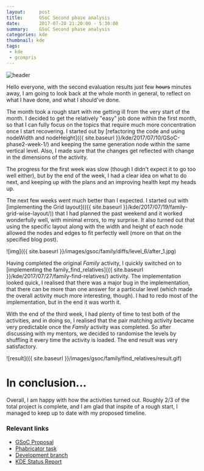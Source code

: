 ```yaml
---
layout:     post
title:      GSoC Second phase analysis
date:       2017-07-28 21:20:00 - 5:30:00
summary:    GSoC Second phase analysis
categories: kde
thumbnail: kde
tags:
 - kde
 - gcompris
---
```


![header]()

Hello everyone, with the second evaluation results just few ~~hours~~ minutes away, I am going to look back at the whole month in general, to reflect on what I have done, and what I should've done.

The month took a rough start with me getting ill from the very start of the month. I decided to get the relatively "easy" job done within the first month, so that I can fully focus on the topics that require much more concentration once I start recovering. I started out by [refactoring the code and using nodeWidth and nodeHeight]({{ site.baseurl }}/kde/2017/07/10/GSoC-phase2-week-1/) and keeping the same generation node within the same vertical level. Also, I made sure that the changes get reflected with change in the dimensions of the activity.

The progress for the first week was slow (though I didn't expect it to go too well either), but by the end of the week, I had a clear idea on what to do next, and keeping up with the plans and an improving health kept my heads up.

The next few weeks went much better than I expected. I started out with [implementing the Grid layout](({{ site.baseurl }}/kde/2017/07/19/family-grid-wise-layout/)) that I had planned the past weekend and it worked wonderfully well, with minimal errors, to my surprise. It also turned out that using the specific layout along with the width and height of each node allowed the nodes and edges to fit perfectly well (more on that on the specified blog post).

![img]({{ site.baseurl }}/images/gsoc/family/diffs/level_6/after_1.jpg)

Having completed the original *Family* activity, I quickly switched on to [implementing the family_find_relatives]({{ site.baseurl }}/kde/2017/07/27/family-find-relatives/) activity. The implementation looked quick, I realised that there was a major bug in the implementation, that there can be more than one answer for a particular level (which made the overall activity much more interesting, though). I had to redo most of the implementation, but in the end it was worth it.

With the end of the third week, I had plenty of time to test both of the activities, and in doing so, I realised that the pair matching activity became very predictable once the *Family* activity was completed. So after discussing with my mentors, we decided to randomise the levels by shuffling it every time the activity is loaded. The end result was very satisfactory.

![result]({{ site.baseurl }}/images/gsoc/family/find_relatives/result.gif)

# In conclusion...

Overall, I am happy with how the activities turned out. Roughly 2/3 of the total project is complete, and I am glad that inspite of a rough start, I managed to keep up to date with my proposed timeline.

### Relevant links

* [GSoC Proposal](http://rudranilbasu.me/docs/gsoc_2017_proposal.pdf)
* [Phabricator task](https://phabricator.kde.org/T6096)
* [Development branch](https://cgit.kde.org/gcompris.git/log/?h=GSoC-family)
* [KDE Status Report](https://community.kde.org/GSoC/2017/StatusReports/RudraNilBasu)


